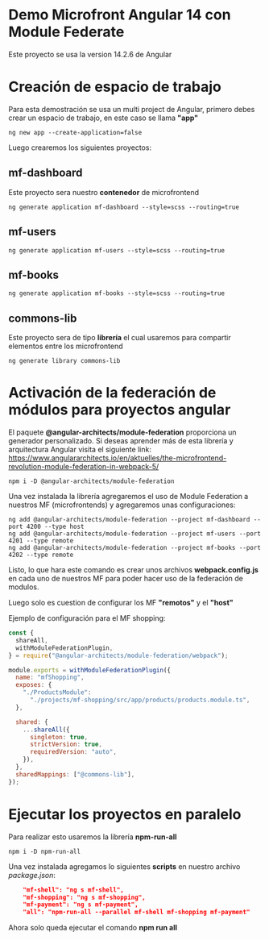 # Demo Microfront Angular 14 con Module Federate

Este proyecto se usa la version 14.2.6 de Angular

# Creación de espacio de trabajo

Para esta demostración se usa un multi project de Angular, primero debes crear un espacio de trabajo, en este caso se llama **"app"**

```console
ng new app --create-application=false
```

Luego crearemos los siguientes proyectos:

## mf-dashboard

Este proyecto sera nuestro **contenedor** de microfrontend

```console
ng generate application mf-dashboard --style=scss --routing=true
```

## mf-users

```console
ng generate application mf-users --style=scss --routing=true
```

## mf-books

```console
ng generate application mf-books --style=scss --routing=true
```

## commons-lib

Este proyecto sera de tipo **librería** el cual usaremos para compartir elementos entre los microfrontend

```console
ng generate library commons-lib
```

# Activación de la federación de módulos para proyectos angular

El paquete **@angular-architects/module-federation** proporciona un generador personalizado. Si deseas aprender más de esta librería y arquitectura Angular visita el siguiente link:
https://www.angulararchitects.io/en/aktuelles/the-microfrontend-revolution-module-federation-in-webpack-5/

```console
npm i -D @angular-architects/module-federation
```

Una vez instalada la librería agregaremos el uso de Module Federation a nuestros MF (microfrontends) y agregaremos unas configuraciones:

```console
ng add @angular-architects/module-federation --project mf-dashboard --port 4200 --type host
ng add @angular-architects/module-federation --project mf-users --port 4201 --type remote
ng add @angular-architects/module-federation --project mf-books --port 4202 --type remote
```

Listo, lo que hara este comando es crear unos archivos **webpack.config.js** en cada uno de nuestros MF para poder hacer uso de la federación de modulos.

Luego solo es cuestion de configurar los MF **"remotos"** y el **"host"**

Ejemplo de configuración para el MF shopping:

```javascript
const {
  shareAll,
  withModuleFederationPlugin,
} = require("@angular-architects/module-federation/webpack");

module.exports = withModuleFederationPlugin({
  name: "mfShopping",
  exposes: {
    "./ProductsModule":
      "./projects/mf-shopping/src/app/products/products.module.ts",
  },

  shared: {
    ...shareAll({
      singleton: true,
      strictVersion: true,
      requiredVersion: "auto",
    }),
  },
  sharedMappings: ["@commons-lib"],
});
```

# Ejecutar los proyectos en paralelo

Para realizar esto usaremos la librería **npm-run-all**

```console
npm i -D npm-run-all
```

Una vez instalada agregamos lo siguientes **scripts** en nuestro archivo _package.json_:

```json
    "mf-shell": "ng s mf-shell",
    "mf-shopping": "ng s mf-shopping",
    "mf-payment": "ng s mf-payment",
    "all": "npm-run-all --parallel mf-shell mf-shopping mf-payment"
```

Ahora solo queda ejecutar el comando **npm run all**